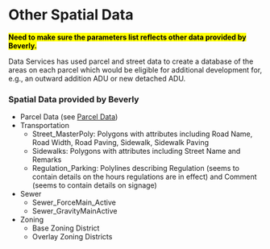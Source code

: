 # Other Spatial Data

<mark style="background-color:yellow;">**Need to make sure the parameters list reflects other data provided by Beverly.**</mark>

Data Services has used parcel and street data to create a database of the areas on each parcel which would be eligible for additional development for, e.g., an outward addition ADU or new detached ADU.&#x20;

### Spatial Data provided by Beverly

* Parcel Data (see [Parcel Data](parcel-data.md))
* Transportation
  * Street\_MasterPoly: Polygons with attributes including Road Name, Road Width, Road Paving, Sidewalk, Sidewalk Paving
  * Sidewalks: Polygons with attributes including Street Name and Remarks
  * Regulation\_Parking: Polylines describing Regulation (seems to contain details on the hours regulations are in effect) and Comment (seems to contain details on signage)
* Sewer
  * Sewer\_ForceMain\_Active
  * Sewer\_GravityMainActive
* Zoning
  * Base Zoning District
  * Overlay Zoning Districts
